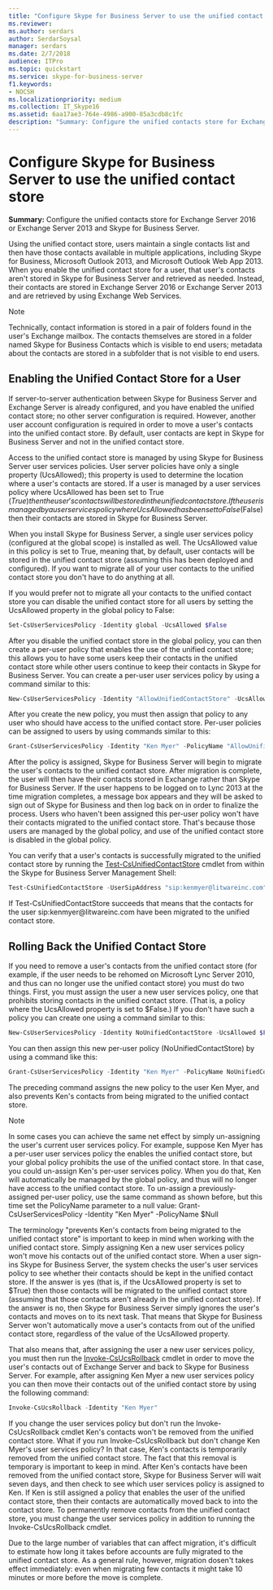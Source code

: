 ```yaml
---
title: "Configure Skype for Business Server to use the unified contact store"
ms.reviewer: 
ms.author: serdars
author: SerdarSoysal
manager: serdars
ms.date: 2/7/2018
audience: ITPro
ms.topic: quickstart
ms.service: skype-for-business-server
f1.keywords:
- NOCSH
ms.localizationpriority: medium
ms.collection: IT_Skype16
ms.assetid: 6aa17ae3-764e-4986-a900-85a3cdb8c1fc
description: "Summary: Configure the unified contacts store for Exchange Server and Skype for Business Server."
---
```


# Configure Skype for Business Server to use the unified contact store
 
**Summary:** Configure the unified contacts store for Exchange Server 2016 or Exchange Server 2013 and Skype for Business Server.
  
Using the unified contact store, users maintain a single contacts list and then have those contacts available in multiple applications, including Skype for Business, Microsoft Outlook 2013, and Microsoft Outlook Web App 2013. When you enable the unified contact store for a user, that user's contacts aren't stored in Skype for Business Server and retrieved as needed. Instead, their contacts are stored in Exchange Server 2016 or Exchange Server 2013 and are retrieved by using Exchange Web Services.
  
> [!NOTE]
> Technically, contact information is stored in a pair of folders found in the user's Exchange mailbox. The contacts themselves are stored in a folder named Skype for Business Contacts which is visible to end users; metadata about the contacts are stored in a subfolder that is not visible to end users. 
  
## Enabling the Unified Contact Store for a User

If server-to-server authentication between Skype for Business Server and Exchange Server is already configured, and you have enabled the unified contact store; no other server configuration is required. However, another user account configuration is required in order to move a user's contacts into the unified contact store. By default, user contacts are kept in Skype for Business Server and not in the unified contact store.
  
Access to the unified contact store is managed by using Skype for Business Server user services policies. User server policies have only a single property (UcsAllowed); this property is used to determine the location where a user's contacts are stored. If a user is managed by a user services policy where UcsAllowed has been set to True ($True) then the user's contacts will be stored in the unified contact store. If the user is managed by a user services policy where UcsAllowed has been set to False ($False) then their contacts are stored in Skype for Business Server.
  
When you install Skype for Business Server, a single user services policy (configured at the global scope) is installed as well. The UcsAllowed value in this policy is set to True, meaning that, by default, user contacts will be stored in the unified contact store (assuming this has been deployed and configured). If you want to migrate all of your user contacts to the unified contact store you don't have to do anything at all. 
  
If you would prefer not to migrate all your contacts to the unified contact store you can disable the unified contact store for all users by setting the UcsAllowed property in the global policy to False:
  
```powershell
Set-CsUserServicesPolicy -Identity global -UcsAllowed $False
```

After you disable the unified contact store in the global policy, you can then create a per-user policy that enables the use of the unified contact store; this allows you to have some users keep their contacts in the unified contact store while other users continue to keep their contacts in Skype for Business Server. You can create a per-user user services policy by using a command similar to this:
  
```powershell
New-CsUserServicesPolicy -Identity "AllowUnifiedContactStore" -UcsAllowed $True
```

After you create the new policy, you must then assign that policy to any user who should have access to the unified contact store. Per-user policies can be assigned to users by using commands similar to this:
  
```powershell
Grant-CsUserServicesPolicy -Identity "Ken Myer" -PolicyName "AllowUnifiedContactStore"
```

After the policy is assigned, Skype for Business Server will begin to migrate the user's contacts to the unified contact store. After migration is complete, the user will then have their contacts stored in Exchange rather than Skype for Business Server. If the user happens to be logged on to Lync 2013 at the time migration completes, a message box appears and they will be asked to sign out of Skype for Business and then log back on in order to finalize the process. Users who haven't been assigned this per-user policy won't have their contacts migrated to the unified contact store. That's because those users are managed by the global policy, and use of the unified contact store is disabled in the global policy.
  
You can verify that a user's contacts is successfully migrated to the unified contact store by running the [Test-CsUnifiedContactStore](/powershell/module/skype/test-csunifiedcontactstore?view=skype-ps&preserve-view=true) cmdlet from within the Skype for Business Server Management Shell:
  
```powershell
Test-CsUnifiedContactStore -UserSipAddress "sip:kenmyer@litwareinc.com" -TargetFqdn "atl-cs-001.litwareinc.com"
```

If Test-CsUnifiedContactStore succeeds that means that the contacts for the user sip:kenmyer@<span></span>litwareinc<span></span>.com have been migrated to the unified contact store.
  
## Rolling Back the Unified Contact Store

If you need to remove a user's contacts from the unified contact store (for example, if the user needs to be rehomed on Microsoft Lync Server 2010, and thus can no longer use the unified contact store) you must do two things. First, you must assign the user a new user services policy, one that prohibits storing contacts in the unified contact store. (That is, a policy where the UcsAllowed property is set to $False.) If you don't have such a policy you can create one using a command similar to this:
  
```powershell
New-CsUserServicesPolicy -Identity NoUnifiedContactStore -UcsAllowed $False
```

You can then assign this new per-user policy (NoUnifiedContactStore) by using a command like this:
  
```powershell
Grant-CsUserServicesPolicy -Identity "Ken Myer" -PolicyName NoUnifiedContactStore
```

The preceding command assigns the new policy to the user Ken Myer, and also prevents Ken's contacts from being migrated to the unified contact store.
  
> [!NOTE]
> In some cases you can achieve the same net effect by simply un-assigning the user's current user services policy. For example, suppose Ken Myer has a per-user user services policy the enables the unified contact store, but your global policy prohibits the use of the unified contact store. In that case, you could un-assign Ken's per-user services policy. When you do that, Ken will automatically be managed by the global policy, and thus will no longer have access to the unified contact store. To un-assign a previously-assigned per-user policy, use the same command as shown before, but this time set the PolicyName parameter to a null value: Grant-CsUserServicesPolicy -Identity "Ken Myer" -PolicyName $Null 
  
The terminology "prevents Ken's contacts from being migrated to the unified contact store" is important to keep in mind when working with the unified contact store. Simply assigning Ken a new user services policy won't move his contacts out of the unified contact store. When a user sign-ins Skype for Business Server, the system checks the user's user services policy to see whether their contacts should be kept in the unified contact store. If the answer is yes (that is, if the UcsAllowed property is set to $True) then those contacts will be migrated to the unified contact store (assuming that those contacts aren't already in the unified contact store). If the answer is no, then Skype for Business Server simply ignores the user's contacts and moves on to its next task. That means that Skype for Business Server won't automatically move a user's contacts from out of the unified contact store, regardless of the value of the UcsAllowed property.
  
That also means that, after assigning the user a new user services policy, you must then run the [Invoke-CsUcsRollback](/powershell/module/skype/invoke-csucsrollback?view=skype-ps&preserve-view=true) cmdlet in order to move the user's contacts out of Exchange Server and back to Skype for Business Server. For example, after assigning Ken Myer a new user services policy you can then move their contacts out of the unified contact store by using the following command:
  
```powershell
Invoke-CsUcsRollback -Identity "Ken Myer"
```

If you change the user services policy but don't run the Invoke-CsUcsRollback cmdlet Ken's contacts won't be removed from the unified contact store. What if you run Invoke-CsUcsRollback but don't change Ken Myer's user services policy? In that case, Ken's contacts is temporarily removed from the unified contact store. The fact that this removal is temporary is important to keep in mind. After Ken's contacts have been removed from the unified contact store, Skype for Business Server will wait seven days, and then check to see which user services policy is assigned to Ken. If Ken is still assigned a policy that enables the user of the unified contact store, then their contacts are automatically moved back to into the contact store. To permanently remove contacts from the unified contact store, you must change the user services policy in addition to running the Invoke-CsUcsRollback cmdlet.
  
Due to the large number of variables that can affect migration, it's difficult to estimate how long it takes before accounts are fully migrated to the unified contact store. As a general rule, however, migration dosen't takes effect immediately: even when migrating few contacts it might take 10 minutes or more before the move is complete.
